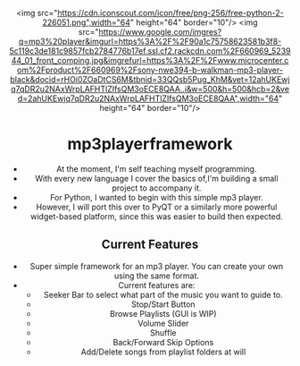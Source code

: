 <div align="center">

 <img src="https://cdn.iconscout.com/icon/free/png-256/free-python-2-226051.png",width="64" height="64" border="10"/> 
  <img src="https://www.google.com/imgres?q=mp3%20player&imgurl=https%3A%2F%2F90a1c75758623581b3f8-5c119c3de181c9857fcb2784776b17ef.ssl.cf2.rackcdn.com%2F660969_523944_01_front_comping.jpg&imgrefurl=https%3A%2F%2Fwww.microcenter.com%2Fproduct%2F660969%2Fsony-nwe394-b-walkman-mp3-player-black&docid=rHOi0ZOaDtCS6M&tbnid=33QQsb5Pug_KhM&vet=12ahUKEwjq7qDR2u2NAxWrpLAFHTlZIfsQM3oECE8QAA..i&w=500&h=500&hcb=2&ved=2ahUKEwjq7qDR2u2NAxWrpLAFHTlZIfsQM3oECE8QAA",width="64" height="64" border="10"/> 
# mp3playerframework
 - At the moment, I'm self teaching myself programming.
 - With every new language I cover the basics of,I'm building a small project to accompany it.
 - For Python, I wanted to begin with this simple mp3 player.
 - However, I will port this over to PyQT or a similarly more powerful widget-based platform, since this was easier to build then expected.
 ## Current Features
 - Super simple framework for an mp3 player. You can create your own using the same format.
 - Current features are:
    - Seeker Bar to select what part of the music you want to guide to.
    - Stop/Start Button
    - Browse Playlists (GUI is WIP)
    - Volume Slider
    - Shuffle
    - Back/Forward Skip Options
    - Add/Delete songs from playlist folders at will
